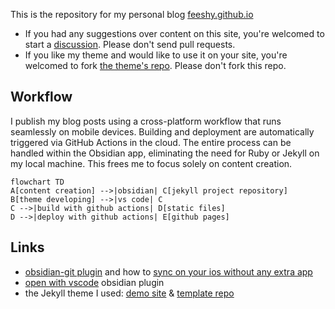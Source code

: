 This is the repository for my personal blog [feeshy.github.io](https://feeshy.github.io)

- If you had any suggestions over content on this site, you're welcomed to start a [discussion](https://github.com/feeshy/feeshy.github.io/discussions). Please don't send pull requests.
- If you like my theme and would like to use it on your site, you're welcomed to fork [the theme's repo](https://github.com/feeshy/less-style-please). Please don't fork this repo.

## Workflow

I publish my blog posts using a cross-platform workflow that runs seamlessly on mobile devices. Building and deployment are automatically triggered via GitHub Actions in the cloud. The entire process can be handled within the Obsidian app, eliminating the need for Ruby or Jekyll on my local machine. This frees me to focus solely on content creation.

```mermaid
flowchart TD
A[content creation] -->|obsidian| C[jekyll project repository]
B[theme developing] -->|vs code| C
C -->|build with github actions| D[static files]
D -->|deploy with github actions| E[github pages]
```

## Links

- [obsidian-git plugin](https://obsidian.md/plugins?id=obsidian-git) and how to [sync on your ios without any extra app](https://forum.obsidian.md/t/60639)
- [open with vscode](https://obsidian.md/plugins?id=open-vscode) obsidian plugin
- the Jekyll theme I used: [demo site](https://feeshy.github.io/less-style-please/) & [template repo](https://github.com/feeshy/less-style-please)
